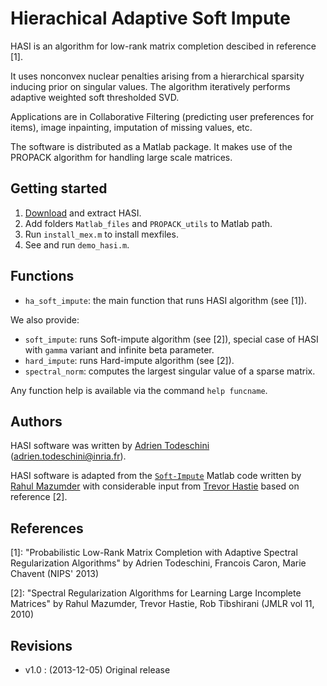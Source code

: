 Hierachical Adaptive Soft Impute
======================================

HASI is an algorithm for low-rank matrix completion descibed in reference [1].

It uses nonconvex nuclear penalties arising from a hierarchical sparsity 
inducing prior on singular values.
The algorithm iteratively performs adaptive weighted soft thresholded SVD.

Applications are in Collaborative Filtering (predicting user preferences for 
items), image inpainting, imputation of missing values, etc.

The software is distributed as a Matlab package. It makes use of the PROPACK 
algorithm for handling large scale matrices.

Getting started
---------------

1. [Download](https://github.com/adrtod/hasi/archive/master.zip) and extract HASI.
2. Add folders `Matlab_files` and `PROPACK_utils` to Matlab path.
3. Run `install_mex.m` to install mexfiles.
4. See and run `demo_hasi.m`.

Functions
---------
* `ha_soft_impute`: the main function that runs HASI algorithm (see [1]).

We also provide:

* `soft_impute`: runs Soft-impute algorithm (see [2]), special case of HASI 
    with `gamma` variant and infinite beta parameter.
* `hard_impute`: runs Hard-impute algorithm (see [2]).
* `spectral_norm`: computes the largest singular value of a sparse matrix.

Any function help is available via the command `help funcname`.

Authors
-------
HASI software was written by [Adrien Todeschini](http://adrtod.github.io) 
(<adrien.todeschini@inria.fr>).

HASI software is adapted from the [`Soft-Impute`](http://www.mit.edu/~rahulmaz/software.html) 
Matlab code written by [Rahul Mazumder](http://www.mit.edu/~rahulmaz/) with 
considerable input from [Trevor Hastie](https://web.stanford.edu/~hastie/) 
based on reference [2].

References
----------
[1]: "Probabilistic Low-Rank Matrix Completion with Adaptive Spectral Regularization Algorithms" 
by Adrien Todeschini, Francois Caron, Marie Chavent (NIPS' 2013)

[2]: "Spectral Regularization Algorithms for Learning Large Incomplete Matrices"
 by Rahul Mazumder, Trevor Hastie, Rob Tibshirani (JMLR vol 11, 2010)

Revisions
----------
- v1.0 : (2013-12-05) Original release

